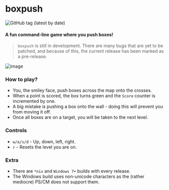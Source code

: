 # boxpush

![GitHub tag (latest by date)](https://img.shields.io/badge/tag-0.2b-yellow)

#### A fun command-line game where you push boxes!
> `boxpush` is still in development. There are many bugs that are yet to be patched, and because of this, the current release has been marked as a pre-release.

![image](https://user-images.githubusercontent.com/107510599/200847018-1c50e938-d1d7-41f4-a105-93d45e066f58.png)

### How to play?
- You, the smiley face, push boxes across the map onto the crosses.
- When a point is scored, the box turns green and the `Score` counter is incremented by one.
- A big mistake is pushing a box onto the wall - doing this will prevent you from moving it off.
- Once all boxes are on a target, you will be taken to the next level.

### Controls
- `w/a/s/d` - Up, down, left, right.
- `r` - Resets the level you are on.

### Extra
- There are `*nix` and `Windows 7+` builds with every release.
- The Windows build uses non-unicode characters as the (rather mediocre) PS/CM does not support them.
